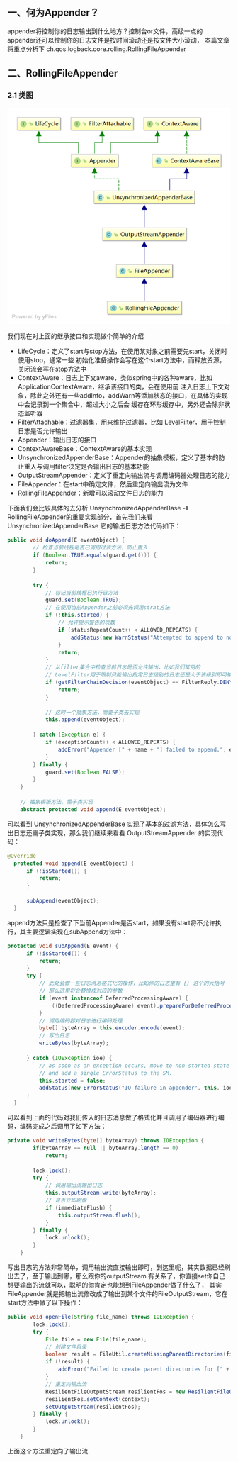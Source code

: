## 一、何为Appender？

appender将控制你的日志输出到什么地方？控制台or文件，高级一点的appender还可以控制你的日志文件是按时间滚动还是按文件大小滚动，
本篇文章将重点分析下 ch.qos.logback.core.rolling.RollingFileAppender

## 二、RollingFileAppender

### 2.1 类图

![RollingFileAppender](img/RollingFileAppender.png)

我们现在对上面的继承接口和实现做个简单的介绍

- LifeCycle：定义了start与stop方法，在使用某对象之前需要先start，关闭时使用stop，通常一些
初始化准备操作会写在这个start方法中，而释放资源，关闭流会写在stop方法中
- ContextAware：日志上下文aware，类似spring中的各种aware，比如ApplicationContextAware，继承该接口的类，会在使用前
注入日志上下文对象，除此之外还有一些addInfo，addWarn等添加状态的接口，在具体的实现中会记录到一个集合中，超过大小之后会
缓存在环形缓存中，另外还会除非状态监听器
- FilterAttachable：过滤器集，用来维护过滤器，比如 LevelFilter，用于控制日志是否允许输出
- Appender：输出日志的接口
- ContextAwareBase：ContextAware的基本实现
- UnsynchronizedAppenderBase：Appender的抽象模板，定义了基本的防止重入与调用filter决定是否输出日志的基本功能
- OutputStreamAppender：定义了重定向输出流与调用编码器处理日志的能力
- FileAppender：在start中确定文件，然后重定向输出流为文件
- RollingFileAppender：新增可以滚动文件日志的能力

下面我们会比较具体的去分析 UnsynchronizedAppenderBase -》RollingFileAppender的重要实现部分，首先我们来看UnsynchronizedAppenderBase
它的输出日志方法代码如下：
```java
public void doAppend(E eventObject) {
        // 检查当前线程是否已调用过该方法，防止重入
        if (Boolean.TRUE.equals(guard.get())) {
            return;
        }

        try {
            // 标记当前线程已执行该方法
            guard.set(Boolean.TRUE);
            // 在使用当前Appender之前必须先调用strat方法
            if (!this.started) {
                // 允许提示警告的次数
                if (statusRepeatCount++ < ALLOWED_REPEATS) {
                    addStatus(new WarnStatus("Attempted to append to non started appender [" + name + "].", this));
                }
                return;
            }
            // 从filter集合中检查当前日志是否允许输出，比如我们常用的
            // LevelFilter用于限制只能输出指定日志级别的日志还是大于该级别即可输出
            if (getFilterChainDecision(eventObject) == FilterReply.DENY) {
                return;
            }

            // 这时一个抽象方法，需要子类去实现
            this.append(eventObject);

        } catch (Exception e) {
            if (exceptionCount++ < ALLOWED_REPEATS) {
                addError("Appender [" + name + "] failed to append.", e);
            }
        } finally {
            guard.set(Boolean.FALSE);
        }
    }
    
    // 抽象模板方法，需子类实现
    abstract protected void append(E eventObject);
```
可以看到 UnsynchronizedAppenderBase 实现了基本的过滤方法，具体怎么写出日志还需子类实现，那么我们继续来看看
OutputStreamAppender 的实现代码：

```java
@Override
  protected void append(E eventObject) {
      if (!isStarted()) {
          return;
      }

      subAppend(eventObject);
  }
```
append方法只是检查了下当前Appender是否start，如果没有start将不允许执行，其主要逻辑实现在subAppend方法中：

```java
protected void subAppend(E event) {
      if (!isStarted()) {
          return;
      }
      try {
          // 此处会做一些日志消息格式化的操作，比如你的日志里有 {} 这个的大括号
          // 那么这里将会替换成对应的参数
          if (event instanceof DeferredProcessingAware) {
              ((DeferredProcessingAware) event).prepareForDeferredProcessing();
          }
          // 调用编码器对日志进行编码处理
          byte[] byteArray = this.encoder.encode(event);
          // 写出日志
          writeBytes(byteArray);

      } catch (IOException ioe) {
          // as soon as an exception occurs, move to non-started state
          // and add a single ErrorStatus to the SM.
          this.started = false;
          addStatus(new ErrorStatus("IO failure in appender", this, ioe));
      }
  }
```
可以看到上面的代码对我们传入的日志消息做了格式化并且调用了编码器进行编码，编码完成之后调用了如下方法：

```java
private void writeBytes(byte[] byteArray) throws IOException {
        if(byteArray == null || byteArray.length == 0)
            return;
        
        lock.lock();
        try {
            // 调用输出流输出日志
            this.outputStream.write(byteArray);
            // 是否立即刷盘
            if (immediateFlush) {
                this.outputStream.flush();
            }
        } finally {
            lock.unlock();
        }
    }
```
写出日志的方法非常简单，调用输出流直接输出即可，到这里呢，其实数据已经刷出去了，至于输出到哪，那么跟你的outputStream
有关系了，你直接set你自己想要输出的流就可以，聪明的你肯定也能想到FileAppender做了什么了，
其实FileAppender就是把输出流修改成了输出到某个文件的FileOutputStream，它在start方法中做了以下操作：
```java
public void openFile(String file_name) throws IOException {
        lock.lock();
        try {
            File file = new File(file_name);
            // 创建文件目录
            boolean result = FileUtil.createMissingParentDirectories(file);
            if (!result) {
                addError("Failed to create parent directories for [" + file.getAbsolutePath() + "]");
            }
            // 重定向输出流
            ResilientFileOutputStream resilientFos = new ResilientFileOutputStream(file, append, bufferSize.getSize());
            resilientFos.setContext(context);
            setOutputStream(resilientFos);
        } finally {
            lock.unlock();
        }
    }
```
上面这个方法重定向了输出流